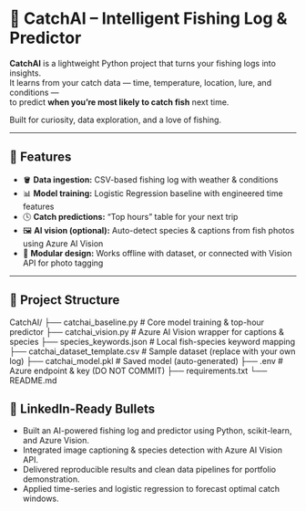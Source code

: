 # 🎣 CatchAI – Intelligent Fishing Log & Predictor

**CatchAI** is a lightweight Python project that turns your fishing logs into insights.  
It learns from your catch data — time, temperature, location, lure, and conditions —  
to predict **when you’re most likely to catch fish** next time.

Built for curiosity, data exploration, and a love of fishing.

---

## 🧠 Features

- 🪣 **Data ingestion:** CSV-based fishing log with weather & conditions  
- 📊 **Model training:** Logistic Regression baseline with engineered time features  
- 🕓 **Catch predictions:** “Top hours” table for your next trip  
- 🖼️ **AI vision (optional):** Auto-detect species & captions from fish photos using Azure AI Vision  
- 🧩 **Modular design:** Works offline with dataset, or connected with Vision API for photo tagging

---

## 🧰 Project Structure
CatchAI/
├── catchai_baseline.py # Core model training & top-hour predictor
├── catchai_vision.py # Azure AI Vision wrapper for captions & species
├── species_keywords.json # Local fish-species keyword mapping
├── catchai_dataset_template.csv # Sample dataset (replace with your own log)
├── catchai_model.pkl # Saved model (auto-generated)
├── .env # Azure endpoint & key (DO NOT COMMIT)
├── requirements.txt
└── README.md


## 🔗 LinkedIn-Ready Bullets

- Built an AI-powered fishing log and predictor using Python, scikit-learn, and Azure Vision.  
- Integrated image captioning & species detection with Azure AI Vision API.  
- Delivered reproducible results and clean data pipelines for portfolio demonstration.  
- Applied time-series and logistic regression to forecast optimal catch windows.  
